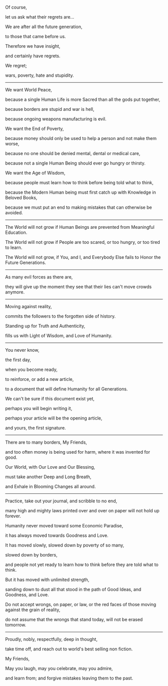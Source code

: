 Of course,

let us ask what their regrets are...

We are after all the future generation,

to those that came before us.

Therefore we have insight,

and certainly have regrets.

We regret;

wars, poverty, hate and stupidity.

---

We want World Peace,

because a single Human Life is more Sacred than all the gods put together,

because borders are stupid and war is hell,

because ongoing weapons manufacturing is evil.

We want the End of Poverty,

because money should only be used to help a person and not make them worse,

because no one should be denied mental, dental or medical care,

because not a single Human Being should ever go hungry or thirsty.

We want the Age of Wisdom,

because people must learn how to think before being told what to think,

because the Modern Human being must first catch up with Knowledge in Beloved Books,

because we must put an end to making mistakes that can otherwise be avoided.

---

The World will not grow if Human Beings are prevented from Meaningful Education.

The World will not grow if People are too scared, or too hungry, or too tired to learn.

The World will not grow, if You, and I, and Everybody Else fails to Honor the Future Generations.

---

As many evil forces as there are,

they will give up the moment they see that their lies can't move crowds anymore.

---

Moving against reality,

commits the followers to the forgotten side of history.

Standing up for Truth and Authenticity,

fills us with Light of Wisdom, and Love of Humanity.

---

You never know,

the first day,

when you become ready,

to reinforce, or add a new article,

to a document that will define Humanity for all Generations.

We can't be sure if this document exist yet,

perhaps you will begin writing it,

perhaps your article will be the opening article,

and yours, the first signature.

---

There are to many borders, My Friends,

and too often money is being used for harm, where it was invented for good.

Our World, with Our Love and Our Blessing,

must take another Deep and Long Breath,

and Exhale in Blooming Changes all around.

---

Practice, take out your journal, and scribble to no end,

many high and mighty laws printed over and over on paper will not hold up forever.

Humanity never moved toward some Economic Paradise,

it has always moved towards Goodness and Love.

It has moved slowly, slowed down by poverty of so many,

slowed down by borders,

and people not yet ready to learn how to think before they are told what to think.

But it has moved with unlimited strength,

sanding down to dust all that stood in the path of Good Ideas, and Goodness, and Love.

Do not accept wrongs, on paper, or law, or the red faces of those moving against the grain of reality,

do not assume that the wrongs that stand today, will not be erased tomorrow.

---

Proudly, nobly, respectfully, deep in thought,

take time off, and reach out to world's best selling non fiction.

My Friends,

May you laugh, may you celebrate, may you admire,

and learn from; and forgive mistakes leaving them to the past.
